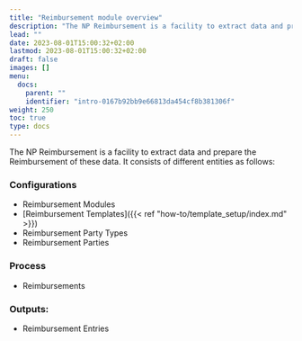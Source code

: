 ```yaml
---
title: "Reimbursement module overview"
description: "The NP Reimbursement is a facility to extract data and prepare the Reimbursement of these data."
lead: ""
date: 2023-08-01T15:00:32+02:00
lastmod: 2023-08-01T15:00:32+02:00
draft: false
images: []
menu:
  docs:
    parent: ""
    identifier: "intro-0167b92bb9e66813da454cf8b381306f"
weight: 250
toc: true
type: docs
---
```

The NP Reimbursement is a facility to extract data and prepare the Reimbursement of these data. It consists of different entities as follows:

### Configurations

- Reimbursement Modules
- [Reimbursement Templates]({{< ref "how-to/template_setup/index.md" >}})
- Reimbursement Party Types
- Reimbursement Parties

### Process

- Reimbursements

### Outputs:

- Reimbursement Entries
